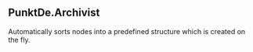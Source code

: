 ## PunktDe.Archivist 

Automatically sorts nodes into a predefined structure which is created on the fly.
